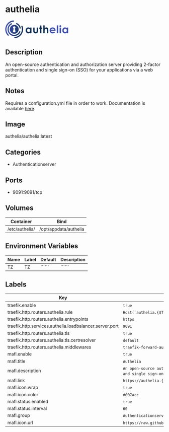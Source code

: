 # authelia

![Logo](images/authelia.png)

## Description
An open\-source authentication and authorization server providing 2\-factor authentication and single sign\-on (SSO) for your applications via a web portal.

## Notes
Requires a configuration.yml file in order to work. Documentation is available [here](https://docs.authelia.com/deployment/deployment-ha).

## Image
authelia/authelia:latest

## Categories
- Authenticationserver

## Ports
- 9091:9091/tcp

## Volumes
| Container | Bind |
|-----------|------|
| /etc/authelia/ | /opt/appdata/authelia |

## Environment Variables
| Name | Label | Default | Description |
|------|-------|---------|-------------|
| TZ | TZ | `````` | `````` |

## Labels
| Key | Value |
|-----|-------|
| traefik.enable | ```true``` |
| traefik.http.routers.authelia.rule | ```Host(`authelia.{$TRAEFIK_INGRESS_DOMAIN}`)``` |
| traefik.http.routers.authelia.entrypoints | ```https``` |
| traefik.http.services.authelia.loadbalancer.server.port | ```9091``` |
| traefik.http.routers.authelia.tls | ```true``` |
| traefik.http.routers.authelia.tls.certresolver | ```default``` |
| traefik.http.routers.authelia.middlewares | ```traefik-forward-auth``` |
| mafl.enable | ```true``` |
| mafl.title | ```Authelia``` |
| mafl.description | ```An open-source authentication and authorization server providing 2-factor authentication and single sign-on (SSO) for your applications via a web portal.``` |
| mafl.link | ```https://authelia.{$TRAEFIK_INGRESS_DOMAIN}``` |
| mafl.icon.wrap | ```true``` |
| mafl.icon.color | ```#007acc``` |
| mafl.status.enabled | ```true``` |
| mafl.status.interval | ```60``` |
| mafl.group | ```Authenticationserver``` |
| mafl.icon.url | ```https://raw.githubusercontent.com/Qballjos/portainer_templates/master/Images/authelia.png``` |

